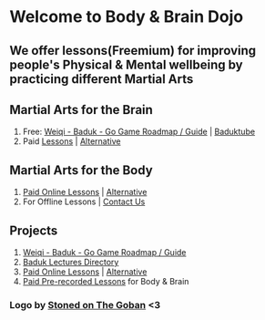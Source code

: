 # Welcome to Body & Brain Dojo
## We offer lessons(Freemium) for improving people's Physical & Mental wellbeing by practicing different Martial Arts

## Martial Arts for the Brain
1. Free: [Weiqi - Baduk - Go Game Roadmap / Guide](https://weiqi.soumyak4.in) | [Baduktube](https://baduktube.soumyak4.in//)
2. Paid [Lessons](https://github.com/sponsors/SoumyaK4) | [Alternative](https://buymeacoffee.com/soumyak4)

## Martial Arts for the Body
1. [Paid Online Lessons](https://buymeacoffee.com/soumyak4) | [Alternative](https://github.com/sponsors/SoumyaK4)
2. For Offline Lessons | [Contact Us](https://t.me/soumyak4)

## Projects
1. [Weiqi - Baduk - Go Game Roadmap / Guide](https://weiqi.soumyak4.in)
2. [Baduk Lectures Directory](https://baduktube.soumyak4.in)
3. [Paid Online Lessons](https://buymeacoffee.com/soumyak4) | [Alternative](https://github.com/sponsors/SoumyaK4)
4. [Paid Pre-recorded Lessons](#) for Body & Brain

### Logo by [Stoned on The Goban](https://www.instagram.com/stonedonthegoban/) <3
